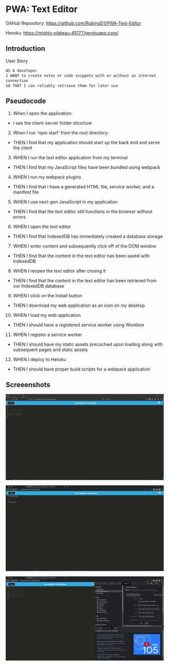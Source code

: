 # PWA: Text Editor 

GitHub Repository: https://github.com/RubinoD1/PWA-Text-Editor

Heroku: https://mighty-plateau-45177.herokuapp.com/

## Introduction 

User Story

```
AS A developer
I WANT to create notes or code snippets with or without an internet connection
SO THAT I can reliably retrieve them for later use
```

## Pseudocode

1) When I open the application:
- I see the client-server folder structure

2) When I run 'npm start' from the root directory:
- THEN I find that my application should start up the back end and serve the client

3) WHEN I run the text editor application from my terminal
- THEN I find that my JavaScript files have been bundled using webpack

4) WHEN I run my webpack plugins
- THEN I find that I have a generated HTML file, service worker, and a manifest file

5) WHEN I use next-gen JavaScript in my application
- THEN I find that the text editor still functions in the browser without errors

6) WHEN I open the text editor
- THEN I find that IndexedDB has immediately created a database storage

7) WHEN I enter content and subsequently click off of the DOM window
- THEN I find that the content in the text editor has been saved with IndexedDB

8) WHEN I reopen the text editor after closing it
- THEN I find that the content in the text editor has been retrieved from our IndexedDB database

9) WHEN I click on the Install button
- THEN I download my web application as an icon on my desktop

10) WHEN I load my web application
- THEN I should have a registered service worker using Workbox

11) WHEN I register a service worker
- THEN I should have my static assets precached upon loading along with subsequent pages and static assets

12) WHEN I deploy to Heroku
- THEN I should have proper build scripts for a webpack application

## Screeenshots 

![Home page](./images/Homepage.png)

![Using the text editor](./images/Text.png)

![Service Worker offline](./images/Service%20Worker.png)